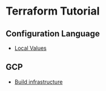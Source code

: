 # Terraform Tutorial

## Configuration Language

+ [Local Values](https://developer.hashicorp.com/terraform/language/values/locals)

## GCP

+ [Build infrastructure](https://developer.hashicorp.com/terraform/tutorials/gcp-get-started/google-cloud-platform-build)
